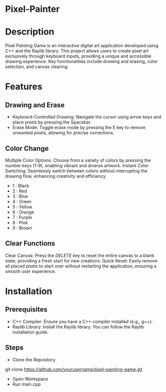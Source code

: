 # Pixel-Painter

# Description
Pixel Painting Game is an interactive digital art application developed using C++ and the Raylib library. This project allows users to create pixel art exclusively through keyboard inputs, providing a unique and accessible drawing experience. Key functionalities include drawing and erasing, color selection, and canvas clearing.

# Features
## Drawing and Erase
- Keyboard-Controlled Drawing: Navigate the cursor using arrow keys and place pixels by pressing the Spacebar.
- Erase Mode: Toggle erase mode by pressing the E key to remove unwanted pixels, allowing for precise corrections.
 
## Color Change
Multiple Color Options: Choose from a variety of colors by pressing the number keys (1-9), enabling vibrant and diverse artwork.
Instant Color Switching: Seamlessly switch between colors without interrupting the drawing flow, enhancing creativity and efficiency.
- 1 : Black
- 2 : Red
- 3 : Blue
- 4 : Green
- 5 : Yellow
- 6 : Orange
- 7 : Purple
- 8 : Pink
- 9 : Brown

## Clear Functions
Clear Canvas: Press the *DELETE* key to reset the entire canvas to a blank state, providing a fresh start for new creations.
Quick Reset: Easily remove all placed pixels to start over without restarting the application, ensuring a smooth user experience.

# Installation

## Prerequisites
- C++ Compiler: Ensure you have a C++ compiler installed (e.g., g++).
- Raylib Library: Install the Raylib library. You can follow the Raylib installation guide.

## Steps
- Clone the Repository

git clone https://github.com/yourusername/pixel-painting-game.git

- Open Workspace
- Run main.cpp
